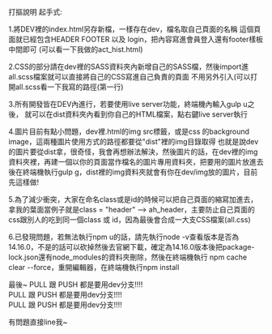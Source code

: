打摳說明
起手式:

1.將DEV裡的index.html另存新檔，一樣存在dev，檔名取自己頁面的名稱
這個頁面就已經包含HEADER FOOTER 以及 login，把內容寫進會員登入還有footer樣板中間即可
(可以看一下我做的act_hist.html)

2.CSS的部分請在dev裡的SASS資料夾內新增自己的SASS檔，然後import進all.scss檔案就可以直接將自己的CSS寫進自己負責的頁面
不用另外引入(可以打開all.scss看一下我寫的路徑(第一行)

3.所有開發皆在DEV內進行，若要使用live server功能，終端機內輸入gulp u之後，
就可以在dist資料夾內看到你自己的HTML檔案，點右鍵live server執行

4.圖片目前有點小問題，dev裡.html的img src標籤，或是css 的background image，這兩種圖片使用方式的路徑都要從"dist"裡的img目錄取得 也就是說dev的圖片要從dist拿，很奇怪，我會再想辦法解決，然後圖片的話，在dev裡的img資料夾裡，再建一個以你的頁面當作檔名的圖片專用資料夾，把要用的圖片放進去後在終端機執行gulp g，dist裡的img資料夾就會有你在dev/img放的圖片，目前先這樣做!

5.為了減少衝突，大家在命名class或是id的時候可以把自己頁面的縮寫加進去，拿我的葉面當例子就是class = "header" --> ah_header，主要防止自己頁面的css跟別人的吃到同一個class 或 id，因為最後會合成一大支CSS檔案(all.css)

6.已發現問題，若無法執行npm u的話，請先執行node -v查看版本是否為14.16.0，不是的話可以砍掉然後去官網下載，確定為14.16.0版本後把package-lock.json還有node_modules的資料夾刪除，然後在終端機執行 npm cache clear --force，重開編輯器，在終端機執行npm install

最後~
PULL 跟 PUSH 都是要用dev分支!!!!<br>
PULL 跟 PUSH 都是要用dev分支!!!!<br>
PULL 跟 PUSH 都是要用dev分支!!!!<br>


有問題直接line我~




